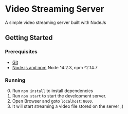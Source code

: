 # Video Streaming Server
A simple video streaming server built with NodeJs
  
## Getting Started

### Prerequisites

- [Git](https://git-scm.com/)
- [Node.js and npm](nodejs.org) Node ^4.2.3, npm ^2.14.7

### Running
0. Run `npm install` to install dependencies
1. Run `npm start` to start the development server.
2. Open Browser and goto `localhost:8000`.
3. It will start streaming a video file stored on the server ;)
